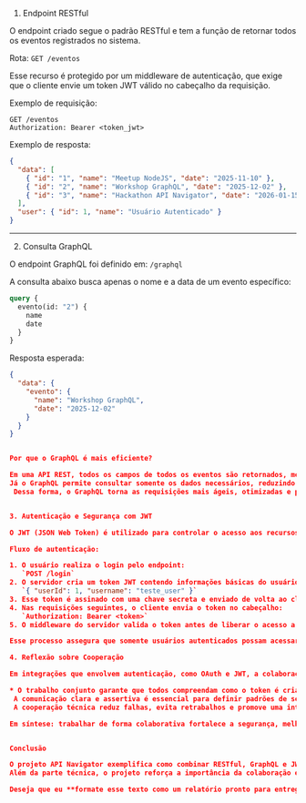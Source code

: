
1. Endpoint RESTful

O endpoint criado segue o padrão RESTful e tem a função de retornar todos os eventos registrados no sistema.

Rota:
`GET /eventos`

Esse recurso é protegido por um middleware de autenticação, que exige que o cliente envie um token JWT válido no cabeçalho da requisição.

Exemplo de requisição:

```
GET /eventos
Authorization: Bearer <token_jwt>
```

Exemplo de resposta:

```json
{
  "data": [
    { "id": "1", "name": "Meetup NodeJS", "date": "2025-11-10" },
    { "id": "2", "name": "Workshop GraphQL", "date": "2025-12-02" },
    { "id": "3", "name": "Hackathon API Navigator", "date": "2026-01-15" }
  ],
  "user": { "id": 1, "name": "Usuário Autenticado" }
}
```

---

2. Consulta GraphQL

O endpoint GraphQL foi definido em:
`/graphql`

A consulta abaixo busca apenas o nome e a data de um evento específico:

```graphql
query {
  evento(id: "2") {
    name
    date
  }
}
```

Resposta esperada:

```json
{
  "data": {
    "evento": {
      "name": "Workshop GraphQL",
      "date": "2025-12-02"
    }
  }
}


Por que o GraphQL é mais eficiente?

Em uma API REST, todos os campos de todos os eventos são retornados, mesmo que o cliente precise de poucas informações.
Já o GraphQL permite consultar somente os dados necessários, reduzindo o volume de tráfego e o processamento no servidor.
 Dessa forma, o GraphQL torna as requisições mais ágeis, otimizadas e personalizadas para cada necessidade.


3. Autenticação e Segurança com JWT

O JWT (JSON Web Token) é utilizado para controlar o acesso aos recursos da API e garantir a segurança das operações.

Fluxo de autenticação:

1. O usuário realiza o login pelo endpoint:
   `POST /login`
2. O servidor cria um token JWT contendo informações básicas do usuário, como:
   `{ "userId": 1, "username": "teste_user" }`
3. Esse token é assinado com uma chave secreta e enviado de volta ao cliente.
4. Nas requisições seguintes, o cliente envia o token no cabeçalho:
   `Authorization: Bearer <token>`
5. O middleware do servidor valida o token antes de liberar o acesso a rotas protegidas, como `/eventos`.

Esse processo assegura que somente usuários autenticados possam acessar informações restritas, reproduzindo o comportamento de sistemas de autenticação reais.

4. Reflexão sobre Cooperação

Em integrações que envolvem autenticação, como OAuth e JWT, a colaboração entre as equipes de front-end e back-end é fundamental.

* O trabalho conjunto garante que todos compreendam como o token é criado, validado e transmitido, evitando erros de autenticação.
 A comunicação clara e assertiva é essencial para definir padrões de segurança, como o tempo de expiração e o formato dos tokens.
 A cooperação técnica reduz falhas, evita retrabalhos e promove uma integração mais estável e segura entre os serviços.

Em síntese: trabalhar de forma colaborativa fortalece a segurança, melhora a integração e eleva a qualidade do produto final.


Conclusão

O projeto API Navigator exemplifica como combinar RESTful, GraphQL e JWT para criar uma API **moderna, eficiente e segura.
Além da parte técnica, o projeto reforça a importância da colaboração entre equipes no desenvolvimento, garantindo **entregas consistentes, seguras e de alta qualidade.

Deseja que eu **formate esse texto como um relatório pronto para entrega (em PDF ou DOCX)**? Posso deixá-lo com capa, seções e layout de caderno.
